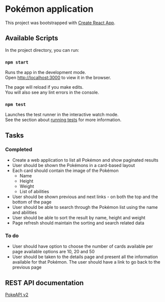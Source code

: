 # Pokémon application

This project was bootstrapped with [Create React App](https://github.com/facebook/create-react-app).

## Available Scripts

In the project directory, you can run:

### `npm start`

Runs the app in the development mode.\
Open [http://localhost:3000](http://localhost:3000) to view it in the browser.

The page will reload if you make edits.\
You will also see any lint errors in the console.

### `npm test`

Launches the test runner in the interactive watch mode.\
See the section about [running tests](https://facebook.github.io/create-react-app/docs/running-tests) for more information.

## Tasks

### Completed
- Create a web application to list all Pokémon and show paginated results
- User should be shown the Pokémons in a card-based layout
- Each card should contain the image of the Pokémon
  - Name
  - Height
  - Weight
  - List of abilities
- User should be shown previous and next links - on both the top and the bottom of the page
- User should be able to search through the Pokémon list using the name and abilities
- User should be able to sort the result by name, height and weight
- Page refresh should maintain the sorting and search related data

### To do
- User should have option to choose the number of cards available per page available options are 10, 20 and 50
- User should be taken to the details page and present all the information available for
that Pokémon. The user should have a link to go back to the previous page

## REST API documentation
[PokeAPI v2](https://pokeapi.co/docs/v2)